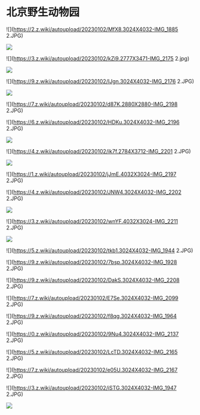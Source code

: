 # 北京野生动物园

![](https://2.z.wiki/autoupload/20230102/MfX8.3024X4032-IMG_1885 2.JPG)

![](https://6.z.wiki/autoupload/20230102/LQoa.3646X3008-IMG_2179.jpg)

![](https://3.z.wiki/autoupload/20230102/kZi9.2777X3471-IMG_2175 2.jpg)

![](https://5.z.wiki/autoupload/20230102/KjtO.4032X3024-IMG_2183.JPG)

![](https://9.z.wiki/autoupload/20230102/IJgn.3024X4032-IMG_2176 2.JPG)

![](https://2.z.wiki/autoupload/20230102/kC6M.3024X4032-IMG_2182.JPG)

![](https://7.z.wiki/autoupload/20230102/d87K.2880X2880-IMG_2198 2.JPG)

![](https://6.z.wiki/autoupload/20230102/HDKu.3024X4032-IMG_2196 2.JPG)

![](https://4.z.wiki/autoupload/20230102/hG2v.3072X4096-IMG_2195.JPG)

![](https://4.z.wiki/autoupload/20230102/ik7f.2784X3712-IMG_2201 2.JPG)

![](https://2.z.wiki/autoupload/20230102/h4Xo.4032X3024-IMG_2188.JPG)

![](https://1.z.wiki/autoupload/20230102/jJmE.4032X3024-IMG_2197 2.JPG)

![](https://4.z.wiki/autoupload/20230102/JNW4.3024X4032-IMG_2202 2.JPG)

![](https://1.z.wiki/autoupload/20230102/yTHE.4032X3024-IMG_2207.JPG)

![](https://3.z.wiki/autoupload/20230102/wnYF.4032X3024-IMG_2211 2.JPG)

![](https://1.z.wiki/autoupload/20230102/qimJ.3024X4032-IMG_1920.JPG)

![](https://5.z.wiki/autoupload/20230102/tkb1.3024X4032-IMG_1944 2.JPG)

![](https://9.z.wiki/autoupload/20230102/7bsp.3024X4032-IMG_1928 2.JPG)

![](https://9.z.wiki/autoupload/20230102/DakS.3024X4032-IMG_2208 2.JPG)

![](https://7.z.wiki/autoupload/20230102/E7Se.3024X4032-IMG_2099 2.JPG)

![](https://9.z.wiki/autoupload/20230102/f8qg.3024X4032-IMG_1964 2.JPG)

![](https://0.z.wiki/autoupload/20230102/9Nu4.3024X4032-IMG_2137 2.JPG)

![](https://5.z.wiki/autoupload/20230102/LcTD.3024X4032-IMG_2165 2.JPG)

![](https://7.z.wiki/autoupload/20230102/e05U.3024X4032-IMG_2167 2.JPG)

![](https://3.z.wiki/autoupload/20230102/iSTG.3024X4032-IMG_1947 2.JPG)

![](https://6.z.wiki/autoupload/20230102/TxpO.IMG_2200.HEIC.jpg)
